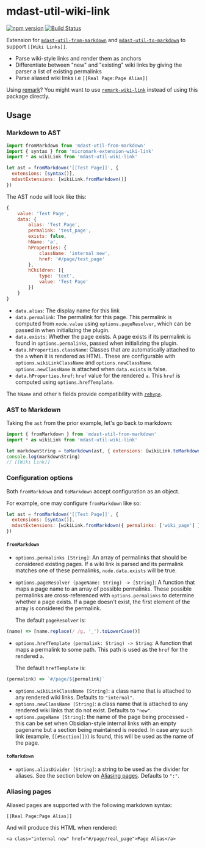 # mdast-util-wiki-link

[![npm version](https://badge.fury.io/js/mdast-util-wiki-link.svg)](https://badge.fury.io/js/mdast-util-wiki-link) [![Build Status](https://travis-ci.org/landakram/mdast-util-wiki-link.svg?branch=master)](https://travis-ci.org/landakram/mdast-util-wiki-link)

Extension for [`mdast-util-from-markdown`](https://github.com/syntax-tree/mdast-util-from-markdown) and
[`mdast-util-to-markdown`](https://github.com/syntax-tree/mdast-util-to-markdown) to support `[[Wiki Links]]`.

* Parse wiki-style links and render them as anchors
* Differentiate between "new" and "existing" wiki links by giving the parser a list of existing permalinks
* Parse aliased wiki links i.e `[[Real Page:Page Alias]]`

Using [remark](https://github.com/remarkjs/remark)? You might want to use 
[`remark-wiki-link`](https://github.com/landakram/remark-wiki-link) instead of using this package directly.

## Usage

### Markdown to AST

```javascript
import fromMarkdown from 'mdast-util-from-markdown'
import { syntax } from 'micromark-extension-wiki-link'
import * as wikiLink from 'mdast-util-wiki-link'

let ast = fromMarkdown('[[Test Page]]', {
  extensions: [syntax()],
  mdastExtensions: [wikiLink.fromMarkdown()]
})
```

The AST node will look like this:

```javascript
{
    value: 'Test Page',
    data: {
        alias: 'Test Page',
        permalink: 'test_page',
        exists: false,
        hName: 'a',
        hProperties: {
            className: 'internal new',
            href: '#/page/test_page'
        },
        hChildren: [{
            type: 'text',
            value: 'Test Page'
        }]
    }
}
```

* `data.alias`: The display name for this link
* `data.permalink`: The permalink for this page. This permalink is computed from `node.value` using `options.pageResolver`, which can be passed in when initializing the plugin. 
* `data.exists`: Whether the page exists. A page exists if its permalink is found in `options.permalinks`, passed when initializing the plugin.
* `data.hProperties.className`: Classes that are automatically attached to the `a` when it is rendered as HTML. These are configurable with `options.wikiLinkClassName` and `options.newClassName`. `options.newClassName` is attached when `data.exists` is false.
* `data.hProperties.href`: `href` value for the rendered `a`. This `href` is computed using `options.hrefTemplate`.

The `hName` and other `h` fields provide compatibility with [`rehype`](https://github.com/rehypejs/rehype).

### AST to Markdown

Taking the `ast` from the prior example, let's go back to markdown:

```javascript
import { fromMarkdown } from 'mdast-util-from-markdown'
import * as wikiLink from 'mdast-util-wiki-link'

let markdownString = toMarkdown(ast, { extensions: [wikiLink.toMarkdown()] }).trim()
console.log(markdownString)
// [[Wiki Link]]
```

### Configuration options

Both `fromMarkdown` and `toMarkdown` accept configuration as an object.

For example, one may configure `fromMarkdown` like so:

```javascript
let ast = fromMarkdown('[[Test Page]]', {
  extensions: [syntax()],
  mdastExtensions: [wikiLink.fromMarkdown({ permalinks: ['wiki_page'] })] // <--
})
```

#### `fromMarkdown`

* `options.permalinks [String]`: An array of permalinks that should be considered existing pages. If a wiki link is parsed and its permalink matches one of these permalinks, `node.data.exists` will be true.
* `options.pageResolver (pageName: String) -> [String]`: A function that maps a page name to an array of possible permalinks. These possible permalinks are cross-referenced with `options.permalinks` to determine whether a page exists. If a page doesn't exist, the first element of the array is considered the permalink.

  The default `pageResolver` is:

```javascript
(name) => [name.replace(/ /g, '_').toLowerCase()]
```

* `options.hrefTemplate (permalink: String) -> String`: A function that maps a permalink to some path. This path is used as the `href` for the rendered `a`.

  The default `hrefTemplate` is:
  
```javascript
(permalink) => `#/page/${permalink}`
```

* `options.wikiLinkClassName [String]`: a class name that is attached to any rendered wiki links. Defaults to `"internal"`.
* `options.newClassName [String]`: a class name that is attached to any rendered wiki links that do not exist. Defaults to `"new"`.
* `options.pageName [String]`: the name of the page being processed - this can be set when Obsidian-style internal links with an empty pagename but a section being maintained is needed. In case any such link (example, `[[#Section]])`) is found, this will be used as the name of the page.

#### `toMarkdown`

* `options.aliasDivider [String]`: a string to be used as the divider for aliases. See the section below on [Aliasing pages](#aliasing-pages). Defaults to `":"`.

### Aliasing pages

Aliased pages are supported with the following markdown syntax: 

```
[[Real Page:Page Alias]]
```

And will produce this HTML when rendered:

```
<a class="internal new" href="#/page/real_page">Page Alias</a>
```





